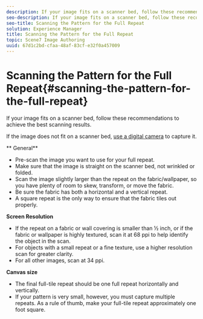 ```yaml
---
description: If your image fits on a scanner bed, follow these recommendations to achieve the best scanning results.
seo-description: If your image fits on a scanner bed, follow these recommendations to achieve the best scanning results.
seo-title: Scanning the Pattern for the Full Repeat
solution: Experience Manager
title: Scanning the Pattern for the Full Repeat
topic: Scene7 Image Authoring
uuid: 67d1c2bd-cfaa-48af-83cf-e32f0a457009
---
```


# Scanning the Pattern for the Full Repeat{#scanning-the-pattern-for-the-full-repeat}

If your image fits on a scanner bed, follow these recommendations to achieve the best scanning results.

If the image does not fit on a scanner bed, [use a digital camera](../c-mrt-texture-image/c-mrt-texture-images-dig-camera.md#concept-7af56d7a19c34966aa9b61b304306c6d) to capture it.

** General**

* Pre-scan the image you want to use for your full repeat. 
* Make sure that the image is straight on the scanner bed, not wrinkled or folded. 
* Scan the image slightly larger than the repeat on the fabric/wallpaper, so you have plenty of room to skew, transform, or move the fabric. 
* Be sure the fabric has both a horizontal and a vertical repeat. 
* A square repeat is the only way to ensure that the fabric tiles out properly.

**Screen Resolution**

* If the repeat on a fabric or wall covering is smaller than ½ inch, or if the fabric or wallpaper is highly textured, scan it at 68 ppi to help identify the object in the scan. 
* For objects with a small repeat or a fine texture, use a higher resolution scan for greater clarity. 
* For all other images, scan at 34 ppi.

**Canvas size**

* The final full-tile repeat should be one full repeat horizontally and vertically. 
* If your pattern is very small, however, you must capture multiple repeats. As a rule of thumb, make your full-tile repeat approximately one foot square.

